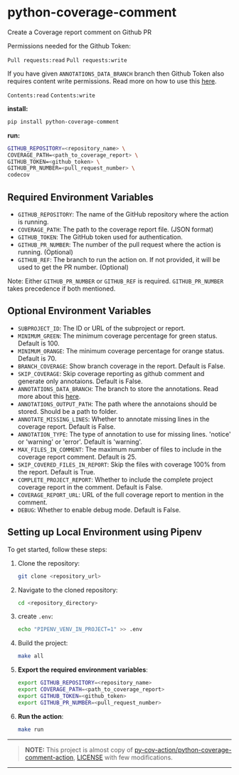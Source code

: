 # python-coverage-comment

Create a Coverage report comment on Github PR

Permissions needed for the Github Token:

`Pull requests:read`
`Pull requests:write`

If you have given `ANNOTATIONS_DATA_BRANCH` branch then Github Token also requires content write permissions.
Read more on how to use this [here](./docs/annotations.md).

`Contents:read`
`Contents:write`

**install:**

```bash
pip install python-coverage-comment
```

**run:**

```bash
GITHUB_REPOSITORY=<repository_name> \
COVERAGE_PATH=<path_to_coverage_report> \
GITHUB_TOKEN=<github_token> \
GITHUB_PR_NUMBER=<pull_request_number> \
codecov
```

## Required Environment Variables

- `GITHUB_REPOSITORY`: The name of the GitHub repository where the action is running.
- `COVERAGE_PATH`: The path to the coverage report file. (JSON format)
- `GITHUB_TOKEN`: The GitHub token used for authentication.
- `GITHUB_PR_NUMBER`: The number of the pull request where the action is running. (Optional)
- `GITHUB_REF`: The branch to run the action on. If not provided, it will be used to get the PR number. (Optional)

Note: Either `GITHUB_PR_NUMBER` or `GITHUB_REF` is required. `GITHUB_PR_NUMBER` takes precedence if both mentioned.

## Optional Environment Variables

- `SUBPROJECT_ID`: The ID or URL of the subproject or report.
- `MINIMUM_GREEN`: The minimum coverage percentage for green status. Default is 100.
- `MINIMUM_ORANGE`: The minimum coverage percentage for orange status. Default is 70.
- `BRANCH_COVERAGE`: Show branch coverage in the report. Default is False.
- `SKIP_COVERAGE`: Skip coverage reporting as github comment and generate only annotaions. Default is False.
- `ANNOTATIONS_DATA_BRANCH`: The branch to store the annotations. Read more about this [here](./docs/annotations.md).
- `ANNOTATIONS_OUTPUT_PATH`: The path where the annotaions should be stored. Should be a path to folder.
- `ANNOTATE_MISSING_LINES`: Whether to annotate missing lines in the coverage report. Default is False.
- `ANNOTATION_TYPE`: The type of annotation to use for missing lines. 'notice' or 'warning' or 'error'. Default is 'warning'.
- `MAX_FILES_IN_COMMENT`: The maximum number of files to include in the coverage report comment. Default is 25.
- `SKIP_COVERED_FILES_IN_REPORT`: Skip the files with coverage 100% from the report. Default is True.
- `COMPLETE_PROJECT_REPORT`: Whether to include the complete project coverage report in the comment. Default is False.
- `COVERAGE_REPORT_URL`: URL of the full coverage report to mention in the comment.
- `DEBUG`: Whether to enable debug mode. Default is False.

## Setting up Local Environment using Pipenv

To get started, follow these steps:

1. Clone the repository:

    ```bash
    git clone <repository_url>
    ```

2. Navigate to the cloned repository:

    ```bash
    cd <repository_directory>
    ```

3. create `.env`:

    ```bash
    echo "PIPENV_VENV_IN_PROJECT=1" >> .env
    ```

4. Build the project:

    ```bash
    make all
    ```

5. **Export the required environment variables**:

    ```bash
    export GITHUB_REPOSITORY=<repository_name>
    export COVERAGE_PATH=<path_to_coverage_report>
    export GITHUB_TOKEN=<github_token>
    export GITHUB_PR_NUMBER=<pull_request_number>
    ```

6. **Run the action**:

    ```bash
    make run
    ```

---
> **NOTE:**
> This project is almost copy of
> [py-cov-action/python-coverage-comment-action](<https://github.com/py-cov-action/python-coverage-comment-action.git>),
> [LICENSE](<https://github.com/py-cov-action/python-coverage-comment-action/blob/main/LICENSE>) with few modifications.
---
